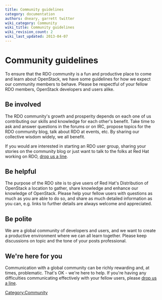 ```yaml
---
title: Community guidelines
category: documentation
authors: dneary, garrett twitter
wiki_category: Community
wiki_title: Community guidelines
wiki_revision_count: 2
wiki_last_updated: 2013-04-07
---
```


# Community guidelines

To ensure that the RDO community is a fun and productive place to come and learn about OpenStack, we have some guidelines for how we expect our community members to behave. Please be respectful of your fellow RDO members, OpenStack developers and users alike.

## Be involved

The RDO community's growth and prosperity depends on each one of us contributing our skills and knowledge for each other's benefit. Take time to ask and answer questions in the forums or on IRC, propose topics for the RDO community blog, talk about RDO at events, etc. By sharing our collective wisdom widely, we all benefit.

If you would are interested in starting an RDO user group, sharing your stories on the community blog or just want to talk to the folks at Red Hat working on RDO, [drop us a line](mailto:rdo-info@redhat.com).

## Be helpful

The purpose of the RDO site is to give users of Red Hat's Distribution of OpenStack a location to gather, share knowledge and enhance our knowledge of OpenStack. Please help your fellow users with questions as much as you are able to do so, and share as much detailed information as you can, e.g. links to further details are always welcome and appreciated.

## Be polite

We are a global community of developers and users, and we want to create a productive environment where we can all learn together. Please keep discussions on topic and the tone of your posts professional.

## We're here for you

Communication with a global community can be richly rewarding and, at times, problematic. That's OK - we're here to help. If you're having any difficulties communicating effectively with your fellow users, please [drop us a line](mailto:rdo-info@redhat.com).

<Category:Community>
